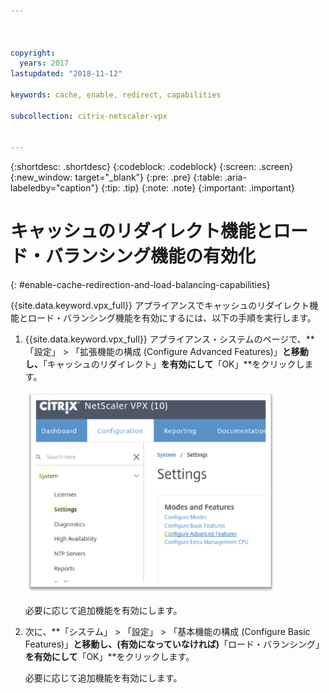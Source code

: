 ```yaml
---



copyright:
  years: 2017
lastupdated: "2018-11-12"

keywords: cache, enable, redirect, capabilities

subcollection: citrix-netscaler-vpx


---
```


{:shortdesc: .shortdesc}
{:codeblock: .codeblock}
{:screen: .screen}
{:new_window: target="_blank"}
{:pre: .pre}
{:table: .aria-labeledby="caption"}
{:tip: .tip}
{:note: .note}
{:important: .important}

# キャッシュのリダイレクト機能とロード・バランシング機能の有効化
{: #enable-cache-redirection-and-load-balancing-capabilities}

{{site.data.keyword.vpx_full}} アプライアンスでキャッシュのリダイレクト機能とロード・バランシング機能を有効にするには、以下の手順を実行します。

1. {{site.data.keyword.vpx_full}} アプライアンス・システムのページで、**「設定」 > 「拡張機能の構成 (Configure Advanced Features)」**と移動し、**「キャッシュのリダイレクト」**を有効にして**「OK」**をクリックします。  

	<img src="images/fp4.png" alt="図面" style="width: 400px;"/>

	必要に応じて追加機能を有効にします。

2. 次に、**「システム」 > 「設定」 > 「基本機能の構成 (Configure Basic Features)」**と移動し、(有効になっていなければ)**「ロード・バランシング」 **を有効にして**「OK」**をクリックします。

	必要に応じて追加機能を有効にします。
